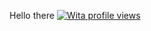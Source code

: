 Hello there
[![Wita profile views](https://u8views.com/api/v1/github/profiles/126888997/views/day-week-month-total-count.svg)](https://u8views.com/github/Wita-Shchurko)
